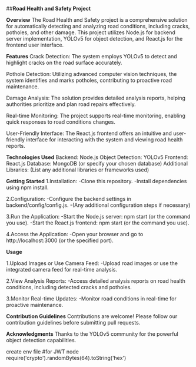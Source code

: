 ##**Road Health and Safety Project**

__Overview__
The Road Health and Safety project is a comprehensive solution for automatically detecting and analyzing road conditions, including cracks, potholes, and other damage. This project utilizes Node.js for backend server implementation, YOLOv5 for object detection, and React.js for the frontend user interface.

**Features**
Crack Detection: The system employs YOLOv5 to detect and highlight cracks on the road surface accurately.

Pothole Detection: Utilizing advanced computer vision techniques, the system identifies and marks potholes, contributing to proactive road maintenance.

Damage Analysis: The solution provides detailed analysis reports, helping authorities prioritize and plan road repairs effectively.

Real-time Monitoring: The project supports real-time monitoring, enabling quick responses to road conditions changes.

User-Friendly Interface: The React.js frontend offers an intuitive and user-friendly interface for interacting with the system and viewing road health reports.

**Technologies Used**
Backend: Node.js
Object Detection: YOLOv5
Frontend: React.js
Database: MongoDB (or specify your chosen database)
Additional Libraries: (List any additional libraries or frameworks used)

**Getting Started**
1.Installation:
-Clone this repository.
-Install dependencies using npm install.

2.Configuration:
-Configure the backend settings in backend/config/config.js.
-(Any additional configuration steps if necessary)

3.Run the Application:
-Start the Node.js server: npm start (or the command you use).
-Start the React.js frontend: npm start (or the command you use).

4.Access the Application:
-Open your browser and go to http://localhost:3000 (or the specified port).

**Usage**

1.Upload Images or Use Camera Feed:
-Upload road images or use the integrated camera feed for real-time analysis.

2.View Analysis Reports:
-Access detailed analysis reports on road health conditions, including detected cracks and potholes.

3.Monitor Real-time Updates:
-Monitor road conditions in real-time for proactive maintenance.

**Contribution Guidelines**
Contributions are welcome! Please follow our contribution guidelines before submitting pull requests.

**Acknowledgments**
Thanks to the YOLOv5 community for the powerful object detection capabilities.

create env file
#for JWT
node
require('crypto').randomBytes(64).toString('hex')
